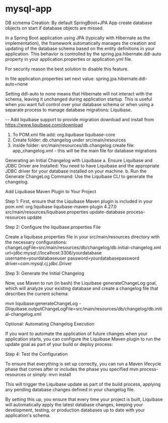 # mysql-app



DB scmema Creation: By default SpringBoot+JPA App create database objects on start if database objects are missed.

In a Spring Boot application using JPA (typically with Hibernate as the implementation), 
the framework automatically manages the creation and updating of the database schema based on the entity definitions in your application. 
This behavior is controlled by the spring.jpa.hibernate.ddl-auto property in your application.properties or application.yml file.

For security reason the best solution to disable this feature.

In file application.properties set next value:
spring.jpa.hibernate.ddl-auto=none

Setting ddl-auto to none means that Hibernate will not interact with the schema, leaving it unchanged during application startup. 
This is useful when you want full control over your database schema or when using a separate process to manage database migrations: Liquibase.

-- Add liquibase support to provide migration
download and install from https://www.liquibase.com/download


1. To POM.xml file add:
		<dependency>
			<groupId>org.liquibase</groupId>
			<artifactId>liquibase-core</artifactId>
		</dependency>
2. Create folder: db.changelog under src/main/resources
3. inside folder: src/main/resources/db.changelog create file: app_changelog.xml - this will be the main file for database migrations

Generating an Initial Changelog with Liquibase 
	a. Ensure Liquibase and JDBC Driver are Installed: You need to have Liquibase and the appropriate JDBC driver for your database installed on your machine.
	b. Run the Generate ChangeLog Command: Use the Liquibase CLI to generate the changelog.

Add Liquibase Maven Plugin to Your Project

Step 1: First, ensure that the Liquibase Maven plugin is included in your pom.xml:
<plugin>
	<groupId>org.liquibase</groupId>
	<artifactId>liquibase-maven-plugin</artifactId>
	<version>4.27.0</version>  <!-- Ensure you use the latest or required version -->
	<configuration>
		<propertyFile>src/main/resources/liquibase.properties</propertyFile>
	</configuration>
	<executions>
		<execution>
			<id>update-database</id>
			<phase>process-resources</phase>
			<goals>
				<goal>update</goal>
			</goals>
		</execution>
	</executions>
</plugin>

Step 2: Configure the liquibase.properties File

Create a liquibase.properties file in your src/main/resources directory with the necessary configurations:
changeLogFile=src/main/resources/db/changelog/db.initial-changelog.xml
url=jdbc:mysql://localhost:3306/yourdatabase
username=yourdatabaseuser
password=yourdatabasepassword
driver=com.mysql.cj.jdbc.Driver

Step 3: Generate the Initial Changelog

Now, use Maven to run (in bash) the Liquibase generateChangeLog goal, which will analyze your existing database and create a changelog file that describes the current schema:

mvn liquibase:generateChangeLog -Dliquibase.outputChangeLogFile=src/main/resources/db/changelog/db.initial-changelog.xml

 
Optional: Automating Changelog Execution

If you want to automate the application of future changes when your application starts, 
you can configure the Liquibase Maven plugin to run the update goal as part of your build or deploy process:

Step 4: Test the Configuration

To ensure that everything is set up correctly, you can run a Maven lifecycle phase that comes after or includes the phase you specified
mvn process-resources
or simply:
mvn install

This will trigger the Liquibase update as part of the build process, applying any pending database changes defined in your changelog file.

By setting this up, you ensure that every time your project is built, 
Liquibase will automatically apply the latest database changes, keeping your development, testing,
 or production databases up to date with your application's schema.


